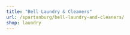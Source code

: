 ```yaml
---
title: "Bell Laundry & Cleaners"
url: /spartanburg/bell-laundry-and-cleaners/
shop: laundry
---
```

